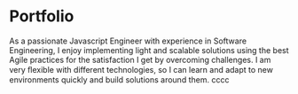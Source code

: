 # Portfolio
As a passionate Javascript Engineer with experience in Software Engineering, I enjoy implementing light and scalable solutions using the best Agile practices for the satisfaction I get by overcoming challenges. I am very ﬂexible with different technologies, so I can learn and adapt to new environments quickly and build solutions around them.
cccc